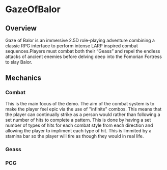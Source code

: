 # GazeOfBalor
## Overview 
Gaze of Balor is an immersive 2.5D role-playing adventure combining a classic RPG interface to perform intense LARP inspired combat 
sequences.Players must combat both their “Geass” and repel the endless attacks of ancient enemies before delving deep into the Fomorian 
Fortress to slay Balor.
## Mechanics
### Combat
This is the main focus of the demo. The aim of the combat system is to make the player feel epic via the use of "infinite" combos. This 
means that the player can continually strike as a person would rather than following a set number of hits to complete a pattern. This is
done by having a set number of types of hits for each combat style from each direction and allowing the player to impliment each type of 
hit. This is limmited by a stamina bar so the player will tire as though they would in real life.
### Geass

### PCG